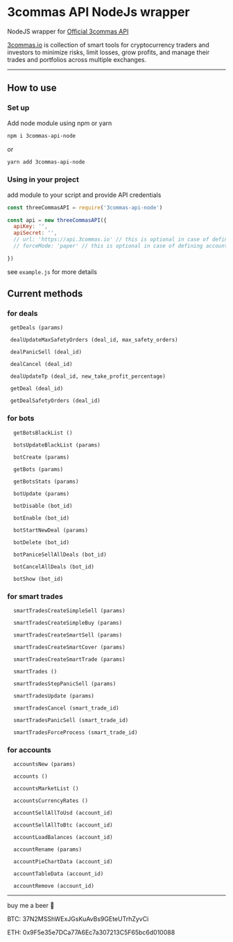 # 3commas API NodeJs wrapper

NodeJS wrapper for [Official 3commas API](https://github.com/3commas-io/3commas-official-api-docs/) 

[3commas.io](https://3commas.io/?c=3cnode) is collection of smart tools for cryptocurrency traders and investors to minimize risks, limit losses, grow profits, and manage their trades and portfolios across multiple exchanges.

---

## How to use

### Set up

Add node module using npm or yarn

```bash
npm i 3commas-api-node
```

or 

```bash
yarn add 3commas-api-node
```

### Using in your project

add module to your script and provide API credentials

```js
const threeCommasAPI = require('3commas-api-node')

const api = new threeCommasAPI({
  apiKey: '',
  apiSecret: '',
  // url: 'https://api.3commas.io' // this is optional in case of defining other endpoint
  // forceMode: 'paper' // this is optional in case of defining account mode, 'real' or 'paper'

})
```

see `example.js` for more details 

## Current methods

### for deals

```
 getDeals (params)
 
 dealUpdateMaxSafetyOrders (deal_id, max_safety_orders)
 
 dealPanicSell (deal_id)
 
 dealCancel (deal_id)
 
 dealUpdateTp (deal_id, new_take_profit_percentage)
 
 getDeal (deal_id)

 getDealSafetyOrders (deal_id)

```

### for bots

```
  getBotsBlackList ()
  
  botsUpdateBlackList (params)
  
  botCreate (params)
  
  getBots (params)
  
  getBotsStats (params)
  
  botUpdate (params)
  
  botDisable (bot_id)
  
  botEnable (bot_id)
  
  botStartNewDeal (params)
  
  botDelete (bot_id)
  
  botPaniceSellAllDeals (bot_id)
  
  botCancelAllDeals (bot_id)
  
  botShow (bot_id)
```

### for smart trades

```
  smartTradesCreateSimpleSell (params)

  smartTradesCreateSimpleBuy (params)
  
  smartTradesCreateSmartSell (params)
  
  smartTradesCreateSmartCover (params)
  
  smartTradesCreateSmartTrade (params)
  
  smartTrades ()
  
  smartTradesStepPanicSell (params)
  
  smartTradesUpdate (params)
  
  smartTradesCancel (smart_trade_id)
  
  smartTradesPanicSell (smart_trade_id)
  
  smartTradesForceProcess (smart_trade_id)
```

### for accounts

```
  accountsNew (params)

  accounts ()
  
  accountsMarketList ()
  
  accountsCurrencyRates ()
  
  accountSellAllToUsd (account_id)
  
  accountSellAllToBtc (account_id)
  
  accountLoadBalances (account_id)
  
  accountRename (params)
  
  accountPieChartData (account_id)
  
  accountTableData (account_id)
  
  accountRemove (account_id)
```

---

buy me a beer 🍺

BTC: 37N2MSShWExJGsKuAvBs9GEteUTrhZyvCi

ETH: 0x9F5e35e7DCa77A6Ec7a307213C5F65bc6d010088
